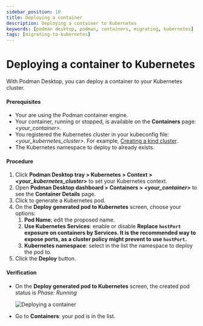 ```yaml
---
sidebar_position: 10
title: Deploying a container
description: Deploying a container to Kubernetes
keywords: [podman desktop, podman, containers, migrating, kubernetes]
tags: [migrating-to-kubernetes]
---
```


# Deploying a container to Kubernetes

With Podman Desktop, you can deploy a container to your Kubernetes cluster.

#### Prerequisites

- Your are using the Podman container engine.
- Your container, running or stopped, is available on the **Containers** page: _&lt;your_container&gt;_.
- You registered the Kubernetes cluster in your kubeconfig file: _&lt;your_kubernetes_cluster&gt;_. For example, [Creating a kind cluster](/docs/kind/creating-a-kind-cluster).
- The Kubernetes namespace to deploy to already exists.

#### Procedure

1. Click **Podman Desktop tray &gt; Kubernetes &gt; Context &gt; _&lt;your_kubernetes_cluster&gt;_** to set your Kubernetes context.
1. Open **Podman Desktop dashboard > <Icon icon="fa-solid fa-cubes" size="lg" /> Containers > _&lt;your_container&gt;_** to see the **Container Details** page.
1. Click <Icon icon="fa-solid fa-rocket" size="lg" /> to generate a Kubernetes pod.
1. On the **Deploy generated pod to Kubernetes** screen, choose your options:
   1. **Pod Name**: edit the proposed name.
   1. **Use Kubernetes Services**: enable or disable **Replace `hostPort` exposure on containers by Services. It is the recommended way to expose ports, as a cluster policy might prevent to use `hostPort`.**
   1. **Kubernetes namespace**: select in the list the namespace to deploy the pod to.
1. Click the **<Icon icon="fa-solid fa-rocket" size="lg" /> Deploy** button.

#### Verification

- On the **Deploy generated pod to Kubernetes** screen, the created pod status is _Phase: Running_

  ![Deploying a container](img/deploying-a-container.png)

- Go to **Containers**: your pod is in the list.
